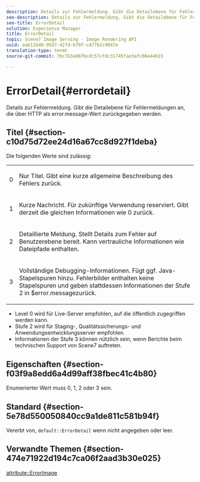 ```yaml
---
description: Details zur Fehlermeldung. Gibt die Detailebene für Fehlermeldungen an, die über HTTP als error.message-Wert zurückgegeben werden.
seo-description: Details zur Fehlermeldung. Gibt die Detailebene für Fehlermeldungen an, die über HTTP als error.message-Wert zurückgegeben werden.
seo-title: ErrorDetail
solution: Experience Manager
title: ErrorDetail
topic: Scene7 Image Serving - Image Rendering API
uuid: aab11640-95d7-427d-b79f-c477b2c9047e
translation-type: tm+mt
source-git-commit: 7bc7b3a86fbcdc57cfdc31745fae3afc06e44b15

---
```



# ErrorDetail{#errordetail}

Details zur Fehlermeldung. Gibt die Detailebene für Fehlermeldungen an, die über HTTP als error.message-Wert zurückgegeben werden.

## Titel {#section-c10d75d72ee24d16a67cc8d927f1deba}

Die folgenden Werte sind zulässig:

<table id="simpletable_7904444FF9F14D678F05094CA9E45664"> 
 <tr class="strow"> 
  <td class="stentry"> <p>0 </p></td> 
  <td class="stentry"> <p>Nur Titel. Gibt eine kurze allgemeine Beschreibung des Fehlers zurück. </p></td> 
 </tr> 
 <tr class="strow"> 
  <td class="stentry"> <p>1 </p></td> 
  <td class="stentry"> <p>Kurze Nachricht. Für zukünftige Verwendung reserviert. Gibt derzeit die gleichen Informationen wie 0 zurück. </p></td> 
 </tr> 
 <tr class="strow"> 
  <td class="stentry"> <p>2 </p></td> 
  <td class="stentry"> <p>Detaillierte Meldung. Stellt Details zum Fehler auf Benutzerebene bereit. Kann vertrauliche Informationen wie Dateipfade enthalten. </p></td> 
 </tr> 
 <tr class="strow"> 
  <td class="stentry"> <p>3 </p></td> 
  <td class="stentry"> <p>Vollständige Debugging-Informationen. Fügt ggf. Java-Stapelspuren hinzu. Fehlerbilder enthalten keine Stapelspuren und geben stattdessen Informationen der Stufe 2 in <span class="codeph"> $error.message</span>zurück. </p></td> 
 </tr> 
</table>

* Level 0 wird für Live-Server empfohlen, auf die öffentlich zugegriffen werden kann.
* Stufe 2 wird für Staging-, Qualitätssicherungs- und Anwendungsentwicklungsserver empfohlen.
* Informationen der Stufe 3 können nützlich sein, wenn Berichte beim technischen Support von Scene7 auftreten.

## Eigenschaften {#section-f03f9a8edd6a4d99aff38fbec41c4b80}

Enumerierter Wert muss 0, 1, 2 oder 3 sein.

## Standard {#section-5e78d550050840cc9a1de811c581b94f}

Vererbt von, `default::ErrorDetail` wenn nicht angegeben oder leer.

## Verwandte Themen {#section-474e71922d194c7ca06f2aad3b30e025}

[attribute::ErrorImage](../../../../../ir-api/material-cat/image-rendering-api-ref/c-ir-material-catalog/c-ir-attributes-reference/r-ir-errorimage.md#reference-b58bdaba96074c52802ca8dc54bfe2f0)
